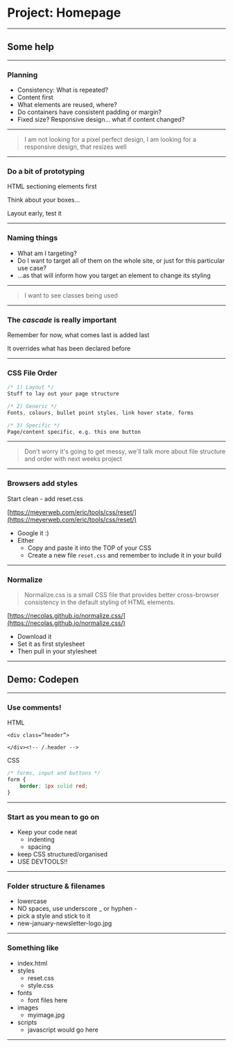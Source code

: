 # Project: Homepage

---

## Some help

---

### Planning

- Consistency: What is repeated?
- Content first
- What elements are reused, where?
- Do containers have consistent padding or margin?
- Fixed size? Responsive design... what if content changed?

---

> I am not looking for a pixel perfect design, I am looking for a responsive design, that resizes well

---

### Do a bit of prototyping

HTML sectioning elements first

Think about your boxes…

Layout early, test it

---

### Naming things

- What am I targeting?
- Do I want to target all of them on the whole site, or just for this particular use case?
- ...as that will inform how you target an element to change its styling

---

> I want to see classes being used

---

### The *cascade* is really important

Remember for now, what comes last is added last

It overrides what has been declared before

---

### CSS File Order

```css
/* 1) Layout */
Stuff to lay out your page structure

/* 2) Generic */
Fonts, colours, bullet point styles, link hover state, forms

/* 3) Specific */
Page/content specific, e.g. this one button
```
---

> Don't worry it's going to get messy, we'll talk more about file structure and order with next weeks project

---

### Browsers add styles

Start clean - add reset.css

[https://meyerweb.com/eric/tools/css/reset/](https://meyerweb.com/eric/tools/css/reset/)

- Google it :)
- Either
	- Copy and paste it into the TOP of your CSS
	- Create a new file `reset.css` and remember to include it in your build

---

### Normalize

> Normalize.css is a small CSS file that provides better cross-browser consistency in the default styling of HTML elements.

[https://necolas.github.io/normalize.css/](https://necolas.github.io/normalize.css/)

- Download it
- Set it as first stylesheet
- Then pull in your stylesheet

---

## Demo: Codepen

---

### Use comments!

HTML
```
<div class=“header”>

</div><!-- /.header -->
```

CSS
```css
/* forms, input and buttons */
form {
	border: 1px solid red;
}
```

---

### Start as you mean to go on

- Keep your code neat
	- indenting
	- spacing
- keep CSS structured/organised
- USE DEVTOOLS!!

---

### Folder structure & filenames

- lowercase
- NO spaces, use underscore _ or hyphen -
- pick a style and stick to it
- new-january-newsletter-logo.jpg

---

### Something like

- index.html
- styles
	- reset.css
	- style.css
- fonts
	- font files here
- images
	- myimage.jpg
- scripts
 	- javascript would go here

---


